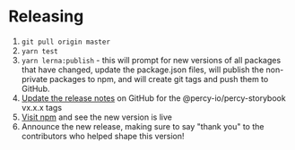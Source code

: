 # Releasing

1. `git pull origin master`
1. `yarn test`
1. `yarn lerna:publish` - this will prompt for new versions of all packages that have changed, update the package.json files, will publish the non-private packages to npm, and will create git tags and push them to GitHub.
1. [Update the release notes](https://github.com/percy/percy-storybook/releases) on GitHub for the @percy-io/percy-storybook vx.x.x tags
1. [Visit npm](https://www.npmjs.com/package/@percy-io/percy-storybook) and see the new version is live
1. Announce the new release,
   making sure to say "thank you" to the contributors
   who helped shape this version!
